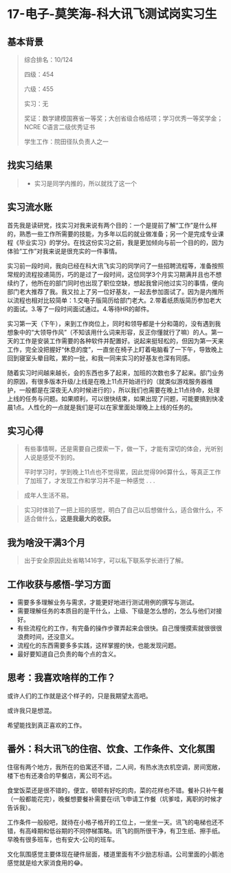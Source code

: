 # 17-电子-莫笑海-科大讯飞测试岗实习生

## 基本背景

> 综合排名：10/124
>
> 四级：454
>
> 六级：455
>
> 实习：无
>
> 奖证：数学建模国赛省一等奖；大创省级合格结项；学习优秀一等奖学金；NCRE C语言二级优秀证书
>
> 学生工作：院田径队负责人之一

## 找实习结果

> * 实习是同学内推的，所以就找了这一个

## 实习流水账

首先我是读研党，找实习对我来说有两个目的：一个是提前了解“工作”是什么样的，熟悉一些工作所需要的技能，为多年以后的就业做准备；另一个是完成专业课程《毕业实习》的学分。在找这份实习之前，我是更加倾向与前一个目的的，因为体验“工作”对我来说是很充实的一件事情。

实习前一段时间，我向已经在科大讯飞实习的同学问了一些招聘流程等，准备按照常规的流程投递简历，巧的是过了一段时间，这位同学3个月实习期满并且也不想续约了，他所在的部门同时也出现了职位空缺，想起我曾问他过实习的事情，便向部门老大推荐了我。我又拉上了另一位好基友，一起去参加面试了。因为是内推所以流程也相对比较简单：1.交电子版简历给部门老大。2.带着纸质版简历参加老大的面试。3.等了一段时间面试通过。4.等待HR的邮件。

实习第一天（下午），来到工作岗位上，同时和领导都是十分和蔼的，没有遇到我想象中的“大领导作风”（不知该用什么词来形容，反正你懂就行了嘛）的人。第一天的工作是安装工作需要的各种软件并配置好。说起来挺轻松的，但因为第一天来工作，完全没把握好“休息的度”，一直坐在椅子上盯着电脑看了一下午，导致晚上回到寝室头晕目眩，累的一批，和我一同来实习的好基友也深有同感。

随着实习时间越来越长，会的东西也多了起来，加班的次数也多了起来。部门业务的原因，有很多版本升级/上线是在晚上11点开始进行的（就类似游戏服务器维护，一般都是在深夜无人的时候进行的），所以我们也需要在晚上11点待命，处理上线的任务与问题。如果顺利，可以很快结束，如果出现了问题，可能要搞到快凌晨1点。人性化的一点就是我们是可以在家里面处理晚上上线的任务的。

## 实习心得

> 有些事情啊，还是需要自己摸索一下，做一下，才能有深切的体会，光听别人说是感受不到的。
>
> 平时学习时，学到晚上11点也不觉得累，因此觉得996算什么，等真正工作了加班了，才发现工作和学习并不是一种感觉 . . .

>  成年人生活不易。

> 实习时体验了一把上班的感觉，明白了自己以后想做什么，适合做什么，不适合做什么，**这是我最大的收获。**

## 我为啥没干满3个月

> 出于安全原因此处省略1416字，可以私下联系学长进行了解。

## 工作收获与感悟-学习方面

* 需要多多理解业务与需求，才能更好地进行测试用例的撰写与测试。
* 需要理解任务的本质目的是干什么，上级、下级是怎么想的，怎么与他们对接好。
* 有些流程化的工作，有完备的操作步骤弄起来会很快。自己慢慢摸索就很很很浪费时间，还没意义。
* 流程化的东西需要多多实践，这样掌握的快，也能发现问题。
* 最好要知道自己负责的每个点的含义。

## 思考：我喜欢啥样的工作？

或许人们的工作就是这个样子的，只是我期望太高吧。

或许我只是想混。

希望能找到真正喜欢的工作。

## 番外：科大讯飞的住宿、饮食、工作条件、文化氛围

住宿有两个地方，我所在的伯寓还不错，二人间，有热水洗衣机空调，房间宽敞，楼下也有还凑合的早餐店，离公司不远。

食堂饭菜还是很不错的，便宜，顿顿有好吃的肉，菜的花样也不错。餐补只补午餐（一般都能花完），晚餐想要餐补需要在i讯飞申请工作餐（坑爹哇，离职的时候才告诉我）。

工作条件一般般吧，就待在小格子格开的工位上，一坐坐一天。讯飞的电梯也还不错，有高峰期和低谷期的不同停梯策略。讯飞的厕所很干净，有卫生纸、擦手纸。早晚有很多班车，也有安大-公司的班车。

文化氛围感觉主要体现在硬件层面，楼道里面有不少励志标语。公司里面的小鹅池感觉就是给大家消食用的😂。
